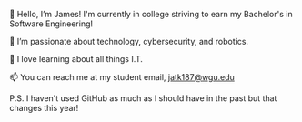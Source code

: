 👋 Hello, I’m James! I'm currently in college striving to earn my Bachelor's in Software Engineering!

👀 I’m passionate about technology, cybersecurity, and robotics.

💞️ I love learning about all things I.T. 

📫 You can reach me at my student email, jatk187@wgu.edu

P.S. I haven't used GitHub as much as I should have in the past but that changes this year!

<!---
End-Us3r/End-Us3r is a ✨ special ✨ repository because its `README.md` (this file) appears on your GitHub profile.
You can click the Preview link to take a look at your changes.
--->
